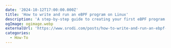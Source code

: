 ```yaml
---
date: '2024-10-12T17:00:00.000Z'
title: 'How to write and run an eBPF program on Linux'
description: 'A step-by-step guide to creating your first eBPF program and running it on a Linux system'
ogImage: ogimage.webp
externalUrl: 'https://www.srodi.com/posts/how-to-write-and-run-an-ebpf-program-on-linux/'
categories:
  - How-To
---
```

